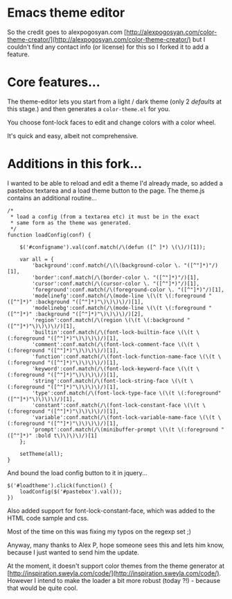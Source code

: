 # Emacs theme editor

So the credit goes to alexpogosyan.com [http://alexpogosyan.com/color-theme-creator/](http://alexpogosyan.com/color-theme-creator/) but I couldn't 
find any contact info (or license) for this so I forked it to add a feature.

# Core features...

The theme-editor lets you start from a light / dark theme (only 2 _defaults_ at this stage.) and then generates a `color-theme.el` for you.

You choose font-lock faces to edit and change colors with a color wheel.

It's quick and easy, albeit not comprehensive. 


# Additions in this fork...

I wanted to be able to reload and edit a theme I'd already made, so added a pastebox textarea and a load theme button to the page. The theme.js contains an additional routine...

    /*
     * load a config (from a textarea etc) it must be in the exact 
     * same form as the theme was generated.
     */
    function loadConfig(conf) {
    
        $('#configname').val(conf.match(/\(defun ([^ ]*) \(\)/)[1]);
    
        var all = {
        	'background':conf.match(/\(\(background-color \. "([^"]*)"/)[1],
        	'border':conf.match(/\(border-color \. "([^"]*)"/)[1],
        	'cursor':conf.match(/\(cursor-color \. "([^"]*)"/)[1],
        	'foreground':conf.match(/\(foreground-color \. "([^"]*)"/)[1], 
        	'modelinefg':conf.match(/\(mode-line \(\(t \(:foreground "([^"]*)" :background "([^"]*)"\)\)\)\)/)[1],
        	'modelinebg':conf.match(/\(mode-line \(\(t \(:foreground "([^"]*)" :background "([^"]*)"\)\)\)\)/)[2],
        	'region':conf.match(/\(region \(\(t \(:background "([^"]*)"\)\)\)\)/)[1], 
        	'builtin':conf.match(/\(font-lock-builtin-face \(\(t \(:foreground "([^"]*)"\)\)\)\)/)[1], 
        	'comment':conf.match(/\(font-lock-comment-face \(\(t \(:foreground "([^"]*)"\)\)\)\)/)[1], 
        	'function':conf.match(/\(font-lock-function-name-face \(\(t \(:foreground "([^"]*)"\)\)\)\)/)[1], 
        	'keyword':conf.match(/\(font-lock-keyword-face \(\(t \(:foreground "([^"]*)"\)\)\)\)/)[1], 
        	'string':conf.match(/\(font-lock-string-face \(\(t \(:foreground "([^"]*)"\)\)\)\)/)[1], 
        	'type':conf.match(/\(font-lock-type-face \(\(t \(:foreground"([^"]*)"\)\)\)\)/)[1],
        	'constant':conf.match(/\(font-lock-constant-face \(\(t \(:foreground "([^"]*)"\)\)\)\)/)[1], 
        	'variable':conf.match(/\(font-lock-variable-name-face \(\(t \(:foreground "([^"]*)"\)\)\)\)/)[1], 
        	'prompt':conf.match(/\(minibuffer-prompt \(\(t \(:foreground "([^"]*)" :bold t\)\)\)\)/)[1]
        };
    
        setTheme(all);
    }

And bound the load config button to it in jquery...

    $('#loadtheme').click(function() {
    	loadConfig($('#pastebox').val());
    })

Also added support for font-lock-constant-face, which was added to the HTML code sample and css.

Most of the time on this was fixing my typos on the regexp set ;)

Anyway, many thanks to Alex P, hope someone sees this and lets him know, because I just wanted to send him the update.

At the moment, it doesn't support color themes from the theme generator at [http://inspiration.sweyla.com/code/](http://inspiration.sweyla.com/code/). However I intend to make the loader a bit more robust (today ?!) - because that would be quite cool. 
